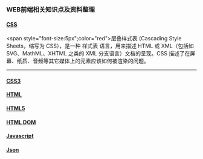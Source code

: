 ### WEB前端相关知识点及资料整理
#### [CSS][3] 
[3]:https://github.com/Weitians/notes/blob/master/CSS.md
 <span style="font-size:5px";color="red">层叠样式表 (Cascading Style Sheets，缩写为 CSS），是一种 样式表 语言，用来描述 HTML 或 XML（包括如 SVG、MathML、XHTML 之类的 XML 分支语言）文档的呈现。CSS 描述了在屏幕、纸质、音频等其它媒体上的元素应该如何被渲染的问题。<span>
<hr/>

#### [CSS3][4]
[4]:https://github.com/Weitians/notes/blob/master/CSS3.md

#### [HTML][1]
[1]:https://github.com/Weitians/notes/blob/master/HTML.md

#### [HTML5][2]
[2]:https://github.com/Weitians/notes/blob/master/HTML5.md

#### [HTML DOM][5]
[5]:https://github.com/Weitians/notes/blob/master/HTML%20DOM.md

#### [Javascript][6]
[6]:https://github.com/Weitians/notes/blob/master/Javascript.md

#### [Json][7]
[7]:https://github.com/Weitians/notes/blob/master/Json.md

